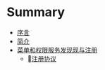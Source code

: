 # Summary

* [序言](README.md)
* [简介](chapter1.md)
* [菜单和权限服务发现现与注册](cai-dan-he-quan-xian-fu-wu-fa-xian-xian-yu-zhu-ce.md)
  * [注册协议](cai-dan-he-quan-xian-fu-wu-fa-xian-xian-yu-zhu-ce/yong-hu-zi-yuan-pei-zhi-xin-xi-jia-zai.md)

